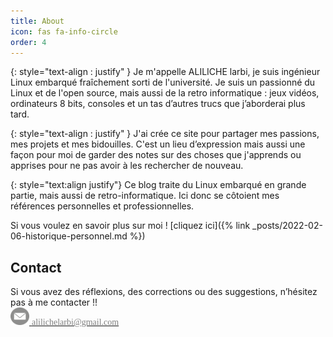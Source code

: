 ```yaml
---
title: About
icon: fas fa-info-circle
order: 4
---
```

{: style="text-align : justify" }
Je m'appelle ALILICHE larbi, je suis  ingénieur Linux embarqué fraîchement sorti de l'université. Je suis un passionné du Linux et de
l'open source, mais aussi de la retro informatique : jeux vidéos, ordinateurs 8 bits, consoles et un tas d’autres trucs que j’aborderai plus tard.  

{: style="text-align : justify" }
J'ai crée ce site pour partager mes passions, mes projets et mes bidouilles. C'est un lieu d’expression mais aussi une façon pour moi de garder des notes sur des choses que j'apprends ou apprises pour ne pas avoir à les rechercher de nouveau.  

{: style="text:align justify"}
Ce blog traite du Linux embarqué en grande partie, mais aussi   de retro-informatique. Ici donc se côtoient  mes références personnelles et  professionnelles.  

Si vous voulez en savoir plus sur moi ! [cliquez ici]({% link _posts/2022-02-06-historique-personnel.md %})
<h2>Contact</h2>
Si vous avez des réflexions, des corrections ou des suggestions, n’hésitez pas à me contacter !!

<div>
<img src="/commons/message-gris.png"  width="30" height="28"/><a href="mailto:alilichelarbi@gmail.com"> <font color="gray" face="Times, Times New Roman, serif">alilichelarbi@gmail.com</font></a>
</div><br>


